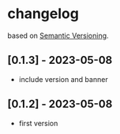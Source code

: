# changelog
based on [Semantic Versioning](https://semver.org/spec/v2.0.0.html).   

##  [0.1.3] - 2023-05-08
- include version and banner
##  [0.1.2] - 2023-05-08
- first version